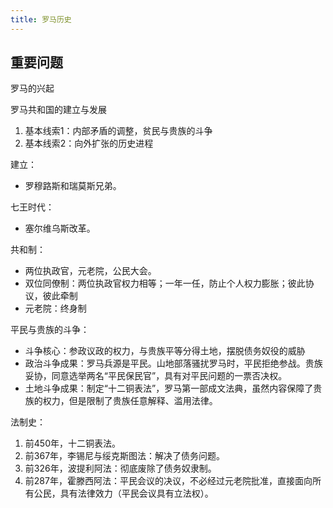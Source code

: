 ```yaml
---
title: 罗马历史
---
```


## 重要问题

罗马的兴起

罗马共和国的建立与发展
   1. 基本线索1：内部矛盾的调整，贫民与贵族的斗争
   2. 基本线索2：向外扩张的历史进程

建立：
* 罗穆路斯和瑞莫斯兄弟。

七王时代：
* 塞尔维乌斯改革。

共和制：
* 两位执政官，元老院，公民大会。
* 双位同僚制：两位执政官权力相等；一年一任，防止个人权力膨胀；彼此协议，彼此牵制
* 元老院：终身制

平民与贵族的斗争：
* 斗争核心：参政议政的权力，与贵族平等分得土地，摆脱债务奴役的威胁
* 政治斗争成果：罗马兵源是平民。山地部落骚扰罗马时，平民拒绝参战。贵族妥协，同意选举两名“平民保民官”，具有对平民问题的一票否决权。
* 土地斗争成果：制定“十二铜表法”，罗马第一部成文法典，虽然内容保障了贵族的权力，但是限制了贵族任意解释、滥用法律。

法制史：
1. 前450年，十二铜表法。
2. 前367年，李锡尼与绥克斯图法：解决了债务问题。
3. 前326年，波提利阿法：彻底废除了债务奴隶制。
4. 前287年，霍滕西阿法：平民会议的决议，不必经过元老院批准，直接面向所有公民，具有法律效力（平民会议具有立法权）。

